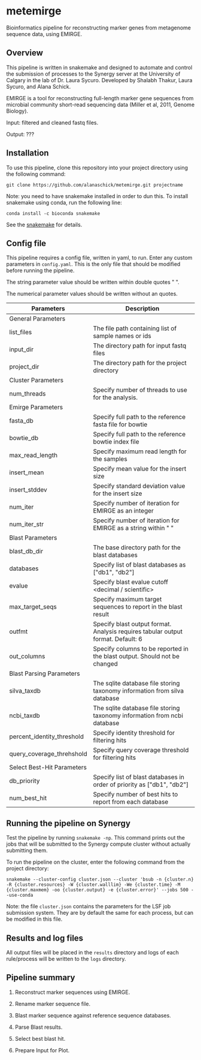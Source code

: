 # metemirge
Bioinformatics pipeline for reconstructing marker genes from metagenome sequence data, using EMIRGE.

## Overview

This pipeline is written in snakemake and designed to automate and control the submission of processes to the Synergy server at the University of Calgary in the lab of Dr. Laura Sycuro. Developed by Shalabh Thakur, Laura Sycuro, and Alana Schick.

EMIRGE is a tool for reconstructing full-length marker gene sequences from microbial community short-read sequencing data (Miller et al, 2011, Genome Biology). 

Input: filtered and cleaned fastq files. 

Output: ???

## Installation

To use this pipeline, clone this repository into your project directory using the following command:

```
git clone https://github.com/alanaschick/metemirge.git projectname
```

Note: you need to have snakemake installed in order to dun this. To install snakemake using conda, run the following line:

```
conda install -c bioconda snakemake
```

See the [snakemake](https://bitbucket.org/johanneskoester/snakemake/wiki/Home) for details.

## Config file

This pipeline requires a config file, written in yaml, to run. Enter any custom parameters in `config.yaml`. This is the only file that should be modified before running the pipeline. 

The string parameter value should be written within double quotes " ".

The numerical parameter values should be written without an quotes.

| Parameters | Description |
| ---------- | ----------- |
| General Parameters |
| list_files | The file path containing list of sample names or ids <string> |
| input_dir | The directory path for input fastq files <string> |
| project_dir | The directory path for the project directory <string> |
| Cluster Parameters |
| num_threads | Specify number of threads to use for the analysis. <integer> |
| Emirge Parameters |
| fasta_db | Specify full path to the reference fasta file for bowtie <string> |
| bowtie_db | Specify full path to the reference bowtie index file <string> |
| max_read_length | Specify maximum read length for the samples <integer> |
| insert_mean | Specify mean value for the insert size <integer> |
| insert_stddev | Specify standard deviation value for the insert size <decimal> |
| num_iter | Specify number of iteration for EMIRGE as an integer <integer> |
| num_iter_str | Specify number of iteration for EMIRGE as a string within " " <string> |
| Blast Parameters |
| blast_db_dir | The base directory path for the blast databases <string> |
| databases | Specify list of blast databases as ["db1", "db2"] <list> |
| evalue | Specify blast evalue cutoff <decimal / scientific> |
| max_target_seqs | Specify maximum target sequences to report in the blast result <integer> |
| outfmt | Specify blast output format. Analysis requires tabular output format. Default: 6 |
| out_columns | Specify columns to be reported in the blast output. Should not be changed |
| Blast Parsing Parameters |
| silva_taxdb | The sqlite database file storing taxonomy information from silva database |
| ncbi_taxdb | The sqlite database file storing taxonomy information from ncbi database |
| percent_identity_threshold | Specify identity threshold for filtering hits <decimal> |
| query_coverage_threhshold | Specify query coverage threshold for filtering hits <decimal> |
| Select Best-Hit Parameters |
| db_priority | Specify list of blast databases in order of priority as ["db1", "db2"] <list> |
| num_best_hit | Specify number of best hits to report from each database |




## Running the pipeline on Synergy

Test the pipeline by running `snakemake -np`. This command prints out the jobs that will be submitted to the Synergy compute cluster without actually submitting them.

To run the pipeline on the cluster, enter the following command from the project directory:

```
snakemake --cluster-config cluster.json --cluster 'bsub -n {cluster.n} -R {cluster.resources} -W {cluster.walllim} -We {cluster.time} -M {cluster.maxmem} -oo {cluster.output} -e {cluster.error}' --jobs 500 --use-conda
```

Note: the file `cluster.json` contains the parameters for the LSF job submission system. They are by default the same for each process, but can be modified in this file.

## Results and log files

All output files will be placed in the `results` directory and logs of each rule/process will be written to the `logs` directory.

## Pipeline summary

1) Reconstruct marker sequences using EMIRGE.

2) Rename marker sequence file.

3) Blast marker sequence against reference sequence databases.

4) Parse Blast results.

5) Select best blast hit.

6) Prepare Input for Plot.

